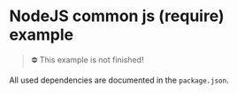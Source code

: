 # NodeJS common js (require) example

> ⛔️ This example is not finished!

All used dependencies are documented in the `package.json`.

